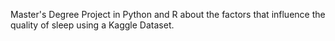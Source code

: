 Master's Degree Project in Python and R about the factors that influence the quality of sleep using a Kaggle Dataset.
